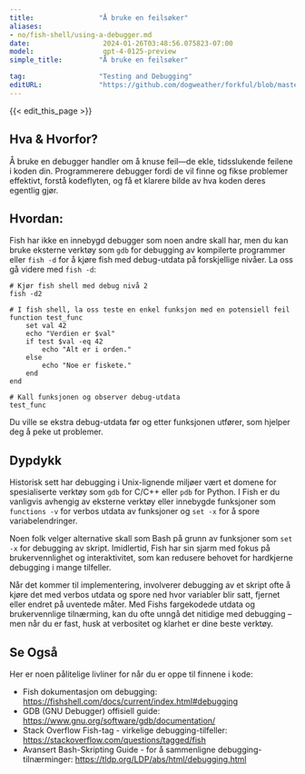 ```yaml
---
title:                "Å bruke en feilsøker"
aliases:
- no/fish-shell/using-a-debugger.md
date:                  2024-01-26T03:48:56.075823-07:00
model:                 gpt-4-0125-preview
simple_title:         "Å bruke en feilsøker"

tag:                  "Testing and Debugging"
editURL:              "https://github.com/dogweather/forkful/blob/master/content/no/fish-shell/using-a-debugger.md"
---
```


{{< edit_this_page >}}

## Hva & Hvorfor?
Å bruke en debugger handler om å knuse feil—de ekle, tidsslukende feilene i koden din. Programmerere debugger fordi de vil finne og fikse problemer effektivt, forstå kodeflyten, og få et klarere bilde av hva koden deres egentlig gjør.

## Hvordan:
Fish har ikke en innebygd debugger som noen andre skall har, men du kan bruke eksterne verktøy som `gdb` for debugging av kompilerte programmer eller `fish -d` for å kjøre fish med debug-utdata på forskjellige nivåer. La oss gå videre med `fish -d`:

```fish
# Kjør fish shell med debug nivå 2
fish -d2

# I fish shell, la oss teste en enkel funksjon med en potensiell feil
function test_func
    set val 42
    echo "Verdien er $val"
    if test $val -eq 42
        echo "Alt er i orden."
    else
        echo "Noe er fiskete."
    end
end

# Kall funksjonen og observer debug-utdata
test_func
```
Du ville se ekstra debug-utdata før og etter funksjonen utfører, som hjelper deg å peke ut problemer.

## Dypdykk
Historisk sett har debugging i Unix-lignende miljøer vært et domene for spesialiserte verktøy som `gdb` for C/C++ eller `pdb` for Python. I Fish er du vanligvis avhengig av eksterne verktøy eller innebygde funksjoner som `functions -v` for verbos utdata av funksjoner og `set -x` for å spore variabelendringer.

Noen folk velger alternative skall som Bash på grunn av funksjoner som `set -x` for debugging av skript. Imidlertid, Fish har sin sjarm med fokus på brukervennlighet og interaktivitet, som kan redusere behovet for hardkjerne debugging i mange tilfeller.

Når det kommer til implementering, involverer debugging av et skript ofte å kjøre det med verbos utdata og spore ned hvor variabler blir satt, fjernet eller endret på uventede måter. Med Fishs fargekodede utdata og brukervennlige tilnærming, kan du ofte unngå det nitidige med debugging – men når du er fast, husk at verbositet og klarhet er dine beste verktøy.

## Se Også
Her er noen pålitelige livliner for når du er oppe til finnene i kode:

- Fish dokumentasjon om debugging: https://fishshell.com/docs/current/index.html#debugging
- GDB (GNU Debugger) offisiell guide: https://www.gnu.org/software/gdb/documentation/
- Stack Overflow Fish-tag - virkelige debugging-tilfeller: https://stackoverflow.com/questions/tagged/fish
- Avansert Bash-Skripting Guide - for å sammenligne debugging-tilnærminger: https://tldp.org/LDP/abs/html/debugging.html
